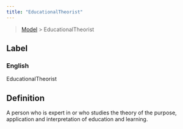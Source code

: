 ```yaml
---
title: "EducationalTheorist"
---
```


> [Model](./../) > EducationalTheorist

## Label

### English
EducationalTheorist


## Definition
A person who is expert in or who studies the theory of the purpose, application and interpretation of education and learning. 


    
